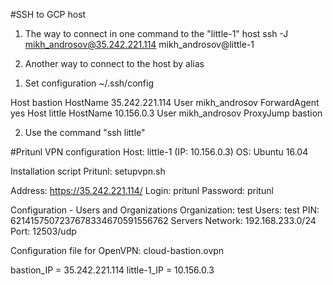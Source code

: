 #SSH to GCP host
1. The way to connect in one command to the "little-1" host
ssh -J mikh_androsov@35.242.221.114 mikh_androsov@little-1

2. Another way to connect to the host by alias
1) Set configuration ~/.ssh/config

Host bastion
  HostName 35.242.221.114
  User mikh_androsov
  ForwardAgent yes
Host little
  HostName 10.156.0.3
  User mikh_androsov
  ProxyJump bastion

2) Use the command "ssh little"

#Pritunl VPN configuration
Host: little-1 (IP: 10.156.0.3)
OS: Ubuntu 16.04

Installation script Pritunl: setupvpn.sh

Address: https://35.242.221.114/
Login: pritunl
Password: pritunl

Configuration -
Users and Organizations
  Organization: test
  Users: test
  PIN: 6214157507237678334670591556762
Servers
  Network: 192.168.233.0/24
  Port: 12503/udp

Configuration file for OpenVPN: cloud-bastion.ovpn

bastion_IP = 35.242.221.114
little-1_IP = 10.156.0.3
